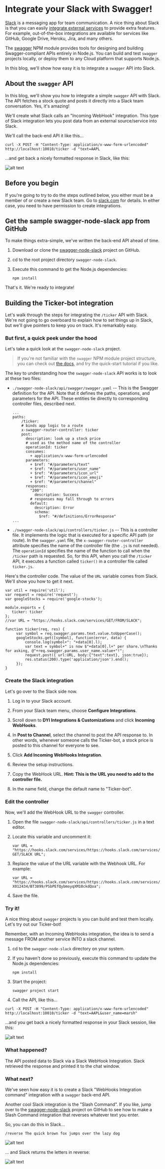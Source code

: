 # Integrate your Slack with Swagger!

[Slack](https://slack.com/) is a messaging app for team communication. A nice thing about Slack is that you can easily [integrate external services](https://slack.com/integrations) to provide extra features. For example, out-of-the-box integrations are available for services like GitHub, Google Drive, Heroku, Jira, and many others.

The [swagger](https://www.npmjs.com/package/swagger) NPM module provides tools for designing and building Swagger-compliant APIs entirely in Node.js. You can build and test `swagger` projects locally, or deploy them to any Cloud platform that supports Node.js.

In this blog, we'll show how easy it is to integrate a `swagger` API into Slack. 

## About the `swagger` API

In this blog, we'll show you how to integrate a simple `swagger` API with Slack. The API fetches a stock quote and posts it directly into a Slack team conversation. Yes, it's amazing!

We'll create what Slack calls an "Incoming WebHook" integration. This type of Slack integration lets you post data from an external source/service into Slack. 

We'll call the back-end API it like this...

`curl -X POST -H "Content-Type: application/x-www-form-urlencoded" http://localhost:10010/ticker -d "text=AAPL`

...and get back a nicely formatted response in Slack, like this:

![alt text](./images/stockbot.png)

## Before you begin

If you're going to try to do the steps outlined below, you either must be a member of or create a new Slack team. Go to [slack.com](slack.com) for details. In either case, you need to have permission to create integrations.

## Get the sample swagger-node-slack app from GitHub

To make things extra-simple, we've written the back-end API ahead of time.

1. Download or clone the [swagger-node-slack](https://github.com/apigee-127/swagger-node-slack) project on GitHub. 
2. cd to the root project directory `swagger-node-slack`. 
3. Execute this command to get the Node.js dependencies:

    `npm install`

That's it. We're ready to integrate!

## Building the Ticker-bot integration

Let's walk through the steps for integrating the `/ticker` API with Slack. We're not going to go overboard to explain how to set things up in Slack, but we'll give pointers to keep you on track. It's remarkably easy. 

### But first, a quick peek under the hood

Let's take a quick look at the `swagger-node-slack` project. 

>If you're not familiar with the `swagger` NPM module project structure, you can check out [the docs](https://github.com/swagger-api/swagger-node/blob/master/docs/introduction.md), and try the quick-start tutorial if you like. 

The key to understanding how the `swagger-node-slack` API works is to look at these two files:

* `./swagger-node-slack/api/swagger/swagger.yaml` -- This is the Swagger definition for the API. Note that it defines the paths, operations, and parameters for the API. These entities tie directly to corresponding controller files, described next.

    ```
    ...
    paths: 
        /ticker:
        # binds app logic to a route
        x-swagger-router-controller: ticker
        post:
          description: look up a stock price
          # used as the method name of the controller
          operationId: ticker
          consumes:
            + application/x-www-form-urlencoded
          parameters:
            + $ref: "#/parameters/text"
            + $ref: "#/parameters/user_name"
            + $ref: "#/parameters/icon_url"
            + $ref: "#/parameters/icon_emoji"
            + $ref: "#/parameters/channel"
          responses:
            "200":
              description: Success
            # responses may fall through to errors
            default:
              description: Error
              schema:
                $ref: "#/definitions/ErrorResponse"
    ...
    ```

* `./swagger-node-slack/api/controllers/ticker.js` -- This is a controller file. It implements the logic that is executed for a specific API path (or route). In the `swagger.yaml` file, the `x-swagger-router-controller` attribute specifies the name of the controller file (the `.js` is not needed). The `operationId` specifies the name of the function to call when the `/ticker` path is requested. So, for this API, when you call the `/ticker` API, it executes a function called `ticker()` in a controller file called `ticker.js`.

Here's the controller code. The value of the `URL` variable comes from Slack. We'll show you how to get it next.  

   ```
   var util = require('util');
   var request = require('request');
   var googleStocks = require('google-stocks');

   module.exports = {
      ticker: ticker
};
   //var URL = "https://hooks.slack.com/services/GET/FROM/SLACK";

   function ticker(req, res) {
        var symbol = req.swagger.params.text.value.toUpperCase();
        googleStocks.get([symbol], function(error, data) {
            console.log(symbol+": "+data[0].l);
            var text = symbol+" is now $"+data[0].l+" per share.\nThanks for asking, @"+req.swagger.params.user_name.value+"!";
            request.post({ url:URL, body:{"text":text}, json:true});
            res.status(200).type('application/json').end();
        });
   }
   ```


### Create the Slack integration

Let's go over to the Slack side now.

1. Log in to your Slack account. 

1. From your Slack team menu, choose **Configure Integrations**.

2. Scroll down to **DYI Integrations & Customizations** and click **Incoming WebHooks**. 

3. In **Post to Channel**, select the channel to post the API response to. In other words, whenever someone calls the Ticker-bot, a stock price is posted to this channel for everyone to see. 

4. Click **Add Incoming WebHooks Integration**.

4. Review the setup instructions. 

5. Copy the WebHook URL. **Hint: This is the URL you need to add to the controller file.**

6. In the name field, change the default name to "Ticker-bot".

### Edit the controller

Now, we'll add the WebHook URL to the `swagger` controller.

1. Open the file `swagger-node-slack/api/controllers/ticker.js` in a text editor.

2. Locate this variable and uncomment it:

    `var URL = "https://hooks.slack.com/services/https://hooks.slack.com/services/GET/SLACK URL";`

3. Replace the value of the URL variable with the Webhook URL. For example:

    `var URL = "https://hooks.slack.com/services/https://hooks.slack.com/services/X012434/BT3899/PSbPEfQybmoyqXM10ckdQoa";`

4. Save the file.


### Try it!

A nice thing about `swagger` projects is you can build and test them locally. Let's try out our Ticker-bot!

Remember, with an Incoming WebHooks integration, the idea is to send a message FROM another service INTO a slack channel. 

1. cd to the `swagger-node-slack` directory on your system.
2. If you haven't done so previously, execute this command to update the Node.js dependencies: 

    `npm install`

3. Start the project:

    `swagger project start`

4. Call the API, like this...

`curl -X POST -H "Content-Type: application/x-www-form-urlencoded" http://localhost:10010/ticker -d "text=AAPL&user_name=marsh"`

...and you get back a nicely formatted response in your Slack session, like this:

![alt text](./images/stockbot.png)

### What happened?

The API posted data to Slack via a Slack WebHook Integration. Slack retrieved the response and printed it to the chat window. 

### What next?

We've seen how easy it is to create a Slack "WebHooks Integration command" integration with a `swagger` back-end API. 

Another cool Slack integration is the "Slash Command". If you like, jump over to the [swagger-node-slack](https://github.com/apigee-127/swagger-node-slack) project on GitHub to see how to make a Slash Command integration that reverses whatever text you enter.

So, you can do this in Slack...

`/reverse The quick brown fox jumps over the lazy dog`

![alt text](./images/quickfox-1.png)

... and Slack returns the letters in reverse:

![alt text](./images/quickfox-2.png)


